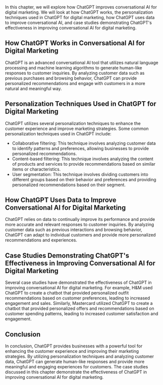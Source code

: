 

In this chapter, we will explore how ChatGPT improves conversational AI for digital marketing. We will look at how ChatGPT works, the personalization techniques used in ChatGPT for digital marketing, how ChatGPT uses data to improve conversational AI, and case studies demonstrating ChatGPT's effectiveness in improving conversational AI for digital marketing.

How ChatGPT Works in Conversational AI for Digital Marketing
------------------------------------------------------------

ChatGPT is an advanced conversational AI tool that utilizes natural language processing and machine learning algorithms to generate human-like responses to customer inquiries. By analyzing customer data such as previous purchases and browsing behavior, ChatGPT can provide personalized recommendations and engage with customers in a more natural and meaningful way.

Personalization Techniques Used in ChatGPT for Digital Marketing
----------------------------------------------------------------

ChatGPT utilizes several personalization techniques to enhance the customer experience and improve marketing strategies. Some common personalization techniques used in ChatGPT include:

* Collaborative filtering: This technique involves analyzing customer data to identify patterns and preferences, allowing businesses to provide personalized recommendations.
* Content-based filtering: This technique involves analyzing the content of products and services to provide recommendations based on similar items or characteristics.
* User segmentation: This technique involves dividing customers into different groups based on their behavior and preferences and providing personalized recommendations based on their segment.

How ChatGPT Uses Data to Improve Conversational AI for Digital Marketing
------------------------------------------------------------------------

ChatGPT relies on data to continually improve its performance and provide more accurate and relevant responses to customer inquiries. By analyzing customer data such as previous interactions and browsing behavior, ChatGPT can adapt to individual customers and provide more personalized recommendations and experiences.

Case Studies Demonstrating ChatGPT's Effectiveness in Improving Conversational AI for Digital Marketing
-------------------------------------------------------------------------------------------------------

Several case studies have demonstrated the effectiveness of ChatGPT in improving conversational AI for digital marketing. For example, H\&M used ChatGPT to create a chatbot that provided personalized outfit recommendations based on customer preferences, leading to increased engagement and sales. Similarly, Mastercard utilized ChatGPT to create a chatbot that provided personalized offers and recommendations based on customer spending patterns, leading to increased customer satisfaction and engagement.

Conclusion
----------

In conclusion, ChatGPT provides businesses with a powerful tool for enhancing the customer experience and improving their marketing strategies. By utilizing personalization techniques and analyzing customer data, ChatGPT can generate human-like responses and provide more meaningful and engaging experiences for customers. The case studies discussed in this chapter demonstrate the effectiveness of ChatGPT in improving conversational AI for digital marketing.
